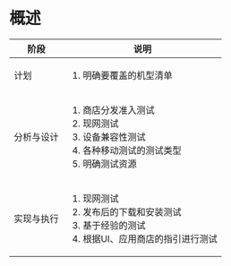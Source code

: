 # 概述

| 阶段    | 说明                                                                                         |
| ----- | ------------------------------------------------------------------------------------------ |
| 计划    | <ol><li>明确要覆盖的机型清单</li></ol>                                                               |
| 分析与设计 | <ol><li>商店分发准入测试</li><li>现网测试</li><li>设备兼容性测试</li><li>各种移动测试的测试类型</li><li>明确测试资源</li></ol> |
| 实现与执行 | <ol><li>现网测试</li><li>发布后的下载和安装测试</li><li>基于经验的测试</li><li>根据UI、应用商店的指引进行测试</li></ol>        |
